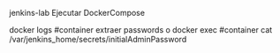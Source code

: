  jenkins-lab
 Ejecutar DockerCompose 

docker logs #container
extraer passwords o
docker exec #container cat /var/jenkins_home/secrets/initialAdminPassword

